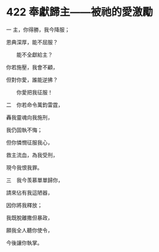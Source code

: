 # 422 奉獻歸主——被祂的愛激勵

一 主，你得勝，我今降服；

恩典深厚，能不屈服？

　　能不全獻給主？

你若施壓，我會不顧，

但對你愛，誰能逆拂？

　　你愛把我征服！

二　你若命令萬鈞雷霆，

轟我靈魂向我施刑，

我仍固執不悔；

但你憐憫征服我心，

救主流血，為我受刑，

現今我恨我罪。

三　我今羡慕單單歸你，

請來佔有我這陋器，

因你將我釋放；

我既脫離撒但暴政，

願我全人聽你使令，

今後讓你執掌。

